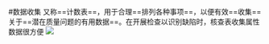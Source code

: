 #数据收集 
又称==计数表==，用于合理==排列各种事项==，以便有效==收集==关于==潜在质量问题的有用数据==。在开展检查以识别缺陷时，核查表收集属性数据很方便
![](https://raw.githubusercontent.com/a812305914/PMP/main/img/202210120002187.png)
